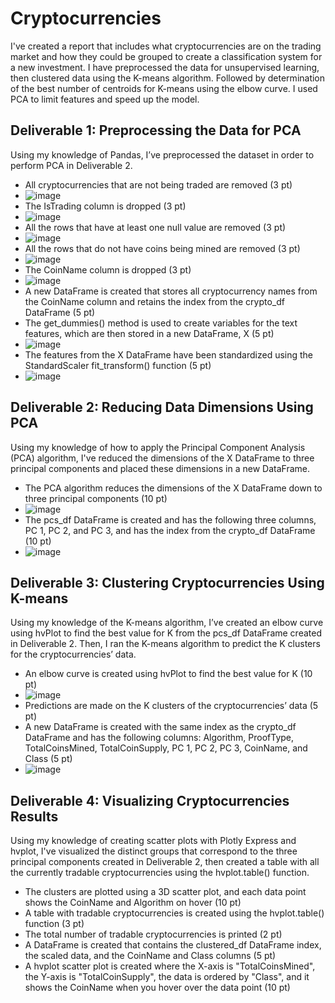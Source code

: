 # Cryptocurrencies
I've created a report that includes what cryptocurrencies are on the trading market and how they could be grouped to create a classification system for a new investment.  I have preprocessed the data for unsupervised learning, then clustered data using the K-means algorithm. Followed by determination of the best number of centroids for K-means using the elbow curve. I used PCA to limit features and speed up the model.

## Deliverable 1: Preprocessing the Data for PCA
Using my knowledge of Pandas, I’ve preprocessed the dataset in order to perform PCA in Deliverable 2.
- All cryptocurrencies that are not being traded are removed (3 pt)
- ![image](https://user-images.githubusercontent.com/96395120/164118072-5b07cc1b-333e-40ec-b1fa-e408fd4a6cda.png)
- The IsTrading column is dropped (3 pt)
- ![image](https://user-images.githubusercontent.com/96395120/164118160-a5281050-1e50-450b-b9c2-81d908d5edb2.png)
- All the rows that have at least one null value are removed (3 pt)
- ![image](https://user-images.githubusercontent.com/96395120/164118248-faf8fc5d-ee12-42b2-8cb0-2069b3a11e67.png)
- All the rows that do not have coins being mined are removed (3 pt)
- ![image](https://user-images.githubusercontent.com/96395120/164118281-23bc2950-db99-4b79-9f67-810604304af3.png)
- The CoinName column is dropped (3 pt)
- ![image](https://user-images.githubusercontent.com/96395120/164118326-90a4dbba-f922-45c4-a1c7-e40340965b70.png)
- A new DataFrame is created that stores all cryptocurrency names from the CoinName column and retains the index from the crypto_df DataFrame (5 pt)
- The get_dummies() method is used to create variables for the text features, which are then stored in a new DataFrame, X (5 pt)
- ![image](https://user-images.githubusercontent.com/96395120/164118567-3a1ba2f4-21af-4d5c-a99f-fb4d9b3369b4.png)
- The features from the X DataFrame have been standardized using the StandardScaler fit_transform() function (5 pt)
- ![image](https://user-images.githubusercontent.com/96395120/164118658-28ba6f6e-2b79-40de-9dce-85df4295218f.png)

## Deliverable 2: Reducing Data Dimensions Using PCA
Using my knowledge of how to apply the Principal Component Analysis (PCA) algorithm, I've reduced the dimensions of the X DataFrame to three principal components and placed these dimensions in a new DataFrame.
- The PCA algorithm reduces the dimensions of the X DataFrame down to three principal components (10 pt)
- ![image](https://user-images.githubusercontent.com/96395120/164119044-ac8d667d-7100-4b4d-a089-816ce8575973.png)
- The pcs_df DataFrame is created and has the following three columns, PC 1, PC 2, and PC 3, and has the index from the crypto_df DataFrame (10 pt)
- ![image](https://user-images.githubusercontent.com/96395120/164119073-137f58cd-90ba-43be-90b4-4bb2edb0cab2.png)

## Deliverable 3: Clustering Cryptocurrencies Using K-means
Using my knowledge of the K-means algorithm, I’ve created an elbow curve using hvPlot to find the best value for K from the pcs_df DataFrame created in Deliverable 2. Then, I ran the K-means algorithm to predict the K clusters for the cryptocurrencies’ data.
- An elbow curve is created using hvPlot to find the best value for K (10 pt)
- ![image](https://user-images.githubusercontent.com/96395120/164119202-147f6e9a-7ab4-4289-a49a-3f1f86f1352d.png)
- Predictions are made on the K clusters of the cryptocurrencies’ data (5 pt)
- A new DataFrame is created with the same index as the crypto_df DataFrame and has the following columns: Algorithm, ProofType, TotalCoinsMined, TotalCoinSupply, PC 1, PC 2, PC 3, CoinName, and Class (5 pt)
- ![image](https://user-images.githubusercontent.com/96395120/164119262-8697211c-72bb-48b5-8601-a750107a8e4a.png)

## Deliverable 4: Visualizing Cryptocurrencies Results
Using my knowledge of creating scatter plots with Plotly Express and hvplot, I've visualized the distinct groups that correspond to the three principal components created in Deliverable 2, then created a table with all the currently tradable cryptocurrencies using the hvplot.table() function.
- The clusters are plotted using a 3D scatter plot, and each data point shows the CoinName and Algorithm on hover (10 pt)
- A table with tradable cryptocurrencies is created using the hvplot.table() function (3 pt)
- The total number of tradable cryptocurrencies is printed (2 pt)
- A DataFrame is created that contains the clustered_df DataFrame index, the scaled data, and the CoinName and Class columns (5 pt)
- A hvplot scatter plot is created where the X-axis is "TotalCoinsMined", the Y-axis is "TotalCoinSupply", the data is ordered by "Class", and it shows the CoinName when you hover over the data point (10 pt)
